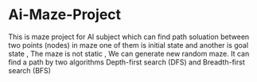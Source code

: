 # Ai-Maze-Project
This is maze project for AI subject which can find path soluation between two points (nodes) in maze
one of them is initial state and another is goal state , The maze is not static , We can generate new random maze. 
It can find a path by two algorithms Depth-first search (DFS) and Breadth-first search (BFS) 
